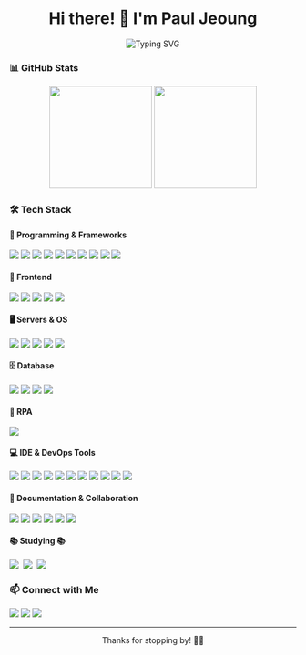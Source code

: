 <!-- 프로필 헤더 -->
<h1 align="center">Hi there! 👋 I'm Paul Jeoung</h1>
<p align="center">
  <img src="https://readme-typing-svg.demolab.com?font=Fira+Code&size=22&pause=1000&color=4CAF50&center=true&vCenter=true&width=600&lines=Fullstack+Server+%26+Client+Enginner;Java+%7C+Springboot+%7C+React.js+%7C+Automation;" alt="Typing SVG">
</p>

<!-- GitHub Stats -->
### 📊 GitHub Stats
<p align="center">
  <img src="https://github-readme-stats.vercel.app/api?username=PaulJeoung&show_icons=true&theme=radical" height="180em"/>
  <img src="https://github-readme-stats.vercel.app/api/top-langs/?username=PaulJeoung&layout=compact&theme=radical" height="180em"/>
</p>

<!-- 기술 스택 -->
### 🛠 Tech Stack  
#### 🚀 Programming & Frameworks  
<p>
  <img src="https://img.shields.io/badge/Java-%23ED8B00.svg?&style=for-the-badge&logo=java&logoColor=white"/>
  <img src="https://img.shields.io/badge/Spring-%236DB33F.svg?&style=for-the-badge&logo=spring&logoColor=white"/>
  <img src="https://img.shields.io/badge/Spring%20Boot-%2300B140.svg?&style=for-the-badge&logo=springboot&logoColor=white"/>
  <img src="https://img.shields.io/badge/Python-%233776AB.svg?&style=for-the-badge&logo=python&logoColor=white"/>
  <img src="https://img.shields.io/badge/Selenium-%2343B02A.svg?&style=for-the-badge&logo=selenium&logoColor=white"/>
  <img src="https://img.shields.io/badge/JSP-%23007396.svg?&style=for-the-badge"/>
  <img src="https://img.shields.io/badge/Servlet-%23FFA500.svg?&style=for-the-badge"/>
  <img src="https://img.shields.io/badge/jQuery-%230769AD.svg?&style=for-the-badge&logo=jquery&logoColor=white"/>
  <img src="https://img.shields.io/badge/C-%2300599C.svg?&style=for-the-badge&logo=c&logoColor=white"/>
  <img src="https://img.shields.io/badge/C++-%2300599C.svg?&style=for-the-badge&logo=cplusplus&logoColor=white"/>
</p>

#### 🎨 Frontend  
<p>
  <img src="https://img.shields.io/badge/HTML5-%23E34F26.svg?&style=for-the-badge&logo=html5&logoColor=white"/>
  <img src="https://img.shields.io/badge/CSS3-%231572B6.svg?&style=for-the-badge&logo=css3&logoColor=white"/>
  <img src="https://img.shields.io/badge/SCSS-%23CC6699.svg?&style=for-the-badge&logo=sass&logoColor=white"/>
  <img src="https://img.shields.io/badge/JavaScript-%23F7DF1E.svg?&style=for-the-badge&logo=javascript&logoColor=black"/>
  <img src="https://img.shields.io/badge/React-%2361DAFB.svg?&style=for-the-badge&logo=react&logoColor=black"/>
</p>

#### 🖥️ Servers & OS  
<p>
  <img src="https://img.shields.io/badge/Node.js-%23339933.svg?&style=for-the-badge&logo=node.js&logoColor=white"/>
  <img src="https://img.shields.io/badge/Tomcat-%23F8DC75.svg?&style=for-the-badge&logo=apachetomcat&logoColor=black"/>
  <img src="https://img.shields.io/badge/JBoss-%23E00A00.svg?&style=for-the-badge&logo=redhat&logoColor=white"/>
  <img src="https://img.shields.io/badge/Linux-%23FCC624.svg?&style=for-the-badge&logo=linux&logoColor=black"/>
  <img src="https://img.shields.io/badge/Shell-%2389E051.svg?&style=for-the-badge&logo=gnu-bash&logoColor=black"/>
</p>

#### 🗄️ Database  
<p>
  <img src="https://img.shields.io/badge/MySQL-%234479A1.svg?&style=for-the-badge&logo=mysql&logoColor=white"/>
  <img src="https://img.shields.io/badge/MariaDB-%23003545.svg?&style=for-the-badge&logo=mariadb&logoColor=white"/>
  <img src="https://img.shields.io/badge/Redis-%23DC382D.svg?&style=for-the-badge&logo=redis&logoColor=white"/>
  <img src="https://img.shields.io/badge/MongoDB-%2347A248.svg?&style=for-the-badge&logo=mongodb&logoColor=white"/>
</p>

#### 🤖 RPA  
<p>
  <img src="https://img.shields.io/badge/UiPath-%23FF6C37.svg?&style=for-the-badge&logo=uipath&logoColor=white"/>
</p>

#### 💻 IDE & DevOps Tools  
<p>
  <img src="https://img.shields.io/badge/AWS-%23FF9900.svg?&style=for-the-badge&logo=amazonaws&logoColor=white"/>
  <img src="https://img.shields.io/badge/GitHub-%23181717.svg?&style=for-the-badge&logo=github&logoColor=white"/>
  <img src="https://img.shields.io/badge/TortoiseSVN-%23000.svg?&style=for-the-badge&logo=subversion&logoColor=white"/>
  <img src="https://img.shields.io/badge/Figma-%23F24E1E.svg?&style=for-the-badge&logo=figma&logoColor=white"/>
  <img src="https://img.shields.io/badge/VSCode-%23007ACC.svg?&style=for-the-badge&logo=visualstudiocode&logoColor=white"/>
  <img src="https://img.shields.io/badge/Eclipse-%232C2255.svg?&style=for-the-badge&logo=eclipseide&logoColor=white"/>
  <img src="https://img.shields.io/badge/IntelliJ-%230000FF.svg?&style=for-the-badge&logo=intellijidea&logoColor=white"/>
  <img src="https://img.shields.io/badge/JMeter-%23D22128.svg?&style=for-the-badge&logo=apachejmeter&logoColor=white"/>
  <img src="https://img.shields.io/badge/Postman-%23FF6C37.svg?&style=for-the-badge&logo=postman&logoColor=white"/>
  <img src="https://img.shields.io/badge/Appium-%236C61E6.svg?&style=for-the-badge&logo=appium&logoColor=white"/>
  <img src="https://img.shields.io/badge/TeraTerm-%23000080.svg?&style=for-the-badge"/>
</p>

#### 📑 Documentation & Collaboration  
<p>
  <img src="https://img.shields.io/badge/Notion-%23000000.svg?&style=for-the-badge&logo=notion&logoColor=white"/>
  <img src="https://img.shields.io/badge/Wiki-%23181717.svg?&style=for-the-badge"/>
  <img src="https://img.shields.io/badge/Jira-%230052CC.svg?&style=for-the-badge&logo=jira&logoColor=white"/>
  <img src="https://img.shields.io/badge/TestRail-%23FFCA28.svg?&style=for-the-badge"/>
  <img src="https://img.shields.io/badge/Slack-%234A154B.svg?&style=for-the-badge&logo=slack&logoColor=white"/>
  <img src="https://img.shields.io/badge/Zoom-%232D8CFF.svg?&style=for-the-badge&logo=zoom&logoColor=white"/>
</p>

#### 📚 Studying 📚
<p>
  <img src="https://img.shields.io/badge/typescript-007ACC.svg?style=for-the-badge&logo=typescript&logoColor=white" />&nbsp
  <img src="https://img.shields.io/badge/Redux-FF4154?style=for-the-badge&logo=Redux&logoColor=white" />&nbsp
  <img src="https://img.shields.io/badge/eGoverment-3578E5?style=for-the-badge&logo=eGoverment&logoColor=white" />&nbsp
</p>

<!-- 연락 -->
### 📫 Connect with Me  
<p>
  <a href="mailto:kuni05@naver.com"><img src="https://img.shields.io/badge/Email-D14836?style=for-the-badge&logo=gmail&logoColor=white"></a>
  <a href="https://passorfail.tistory.com"><img src="https://img.shields.io/badge/Tistory-%23CEEB.svg?&style=for-the-badge&logo=tistory&logoColor=orange"></a>
  <a href="https://blog.naver.com/pauljeoung"><img src="https://img.shields.io/badge/Naver-%FFCFFB.svg?&style=for-the-badge&logo=naver&logoColor=gray"></a>
</p>

---
<p align="center">Thanks for stopping by! 🚀✨</p>
